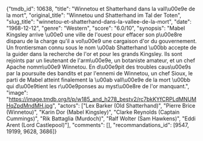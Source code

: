 {"tmdb_id": 10638, "title": "Winnetou et Shatterhand dans la vall\u00e9e de la mort", "original_title": "Winnetou und Shatterhand im Tal der Toten", "slug_title": "winnetou-et-shatterhand-dans-la-vallee-de-la-mort", "date": "1968-12-12", "genre": "Western", "score": "6.0/10", "synopsis": "Mabel Kingsley arrive \u00e0 une ville de l'ouest pour effacer son p\u00e8re disparu de la charge qu'il a vol\u00e9 une cargaison d'or du gouvernement. Un frontiersman connu sous le nom \u00ab Shatterhand \u00bb accepte de la guider dans la recherche de l'or et pour les grands Kingsley. Ils sont rejoints par un lieutenant de l'arm\u00e9e, un botaniste amateur, et un chef Apache nomm\u00e9 Winnetou. En d\u00e9pit des troubles caus\u00e9s par la poursuite des bandits et par l'ennemi de Winnetou, un chef Sioux, le parti de Mabel atteint finalement la \u00ab vall\u00e9e de la mort \u00bb qui d\u00e9tient les r\u00e9ponses au myst\u00e8re de l'or manquant.", "image": "https://image.tmdb.org/t/p/w185_and_h278_bestv2/rc7bkKYfCRPLdMNUMHqZpdMndMH.jpg", "actors": ["Lex Barker (Old Shatterhand)", "Pierre Brice (Winnetou)", "Karin Dor (Mabel Kingsley)", "Clarke Reynolds (Captain Cummings)", "Rik Battaglia (Murdoch)", "Ralf Wolter (Sam Hawkens)", "Eddi Arent (Lord Castlepool)"], "comments": [], "recommandations_id": [9547, 19199, 9628, 3686]}
